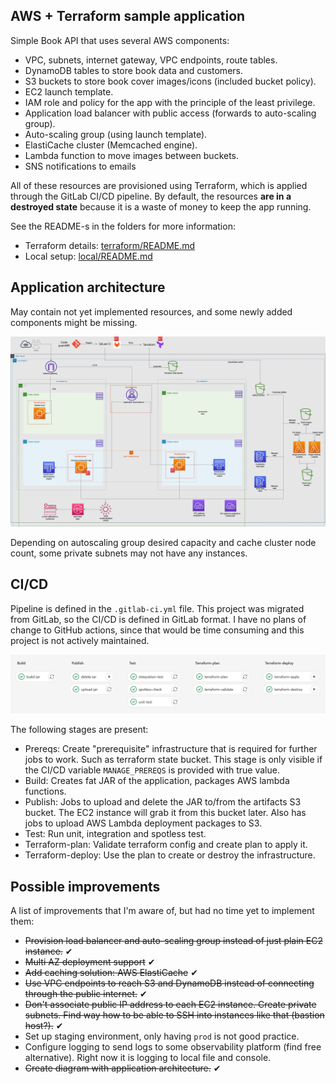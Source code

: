## AWS + Terraform sample application

Simple Book API that uses several AWS components:

 - VPC, subnets, internet gateway, VPC endpoints, route tables.
 - DynamoDB tables to store book data and customers.
 - S3 buckets to store book cover images/icons (included bucket policy).
 - EC2 launch template.
 - IAM role and policy for the app with the principle of the least privilege.
 - Application load balancer with public access (forwards to auto-scaling group).
 - Auto-scaling group (using launch template).
 - ElastiCache cluster (Memcached engine).
 - Lambda function to move images between buckets.
 - SNS notifications to emails

All of these resources are provisioned using Terraform, which is applied through the 
GitLab CI/CD pipeline. By default, the resources **are in a destroyed state** because 
it is a waste of money to keep the app running.

See the README-s in the folders for more information:

 - Terraform details: [terraform/README.md](terraform/README.md)
 - Local setup: [local/README.md](local/README.md)

## Application architecture

May contain not yet implemented resources, and some newly added components might be missing.

![archi.png](images/AwsSampleApp.drawio.png)

Depending on autoscaling group desired capacity and cache cluster 
node count, some private subnets may not have any instances.

## CI/CD

Pipeline is defined in the `.gitlab-ci.yml` file. This project was 
migrated from GitLab, so the CI/CD is defined in GitLab format. I 
have no plans of change to GitHub actions, since that would be time 
consuming and this project is not actively maintained.

![pipeline.png](images/pipeline.png)

The following stages are present:

 - Prereqs: Create "prerequisite" infrastructure that is required for further 
jobs to work. Such as terraform state bucket. This stage is only visible if 
the CI/CD variable `MANAGE_PREREQS` is provided with true value.
 - Build: Creates fat JAR of the application, packages AWS lambda functions.
 - Publish: Jobs to upload and delete the JAR to/from the artifacts S3 bucket. 
The EC2 instance will grab it from this bucket later. Also has jobs to upload AWS 
Lambda deployment packages to S3.
 - Test: Run unit, integration and spotless test.
 - Terraform-plan: Validate terraform config and create plan to apply it.
 - Terraform-deploy: Use the plan to create or destroy the infrastructure.

## Possible improvements

A list of improvements that I'm aware of, but had no time yet to implement 
them:

 - ~~Provision load balancer and auto-scaling group instead of just 
plain EC2 instance.~~ ✔
 - ~~Multi AZ deployment support~~ ✔
 - ~~Add caching solution: AWS ElastiCache~~ ✔
 - ~~Use VPC endpoints to reach S3 and DynamoDB instead of connecting
through the public internet.~~ ✔
 - ~~Don't associate public IP address to each EC2 instance. Create private subnets. Find way how to be able to SSH 
into instances like that (bastion host?).~~ ✔
 - Set up staging environment, only having ``prod`` is not good practice.
 - Configure logging to send logs to some observability platform (find free 
alternative). Right now it is logging to local file and console.
 - ~~Create diagram with application architecture.~~ ✔



